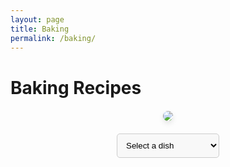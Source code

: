 ```yaml
---
layout: page
title: Baking
permalink: /baking/
---
```


# Baking Recipes

<div style="text-align: center; margin-top: 20px;">
    <img src="{{ site.baseurl }}/images/sweet_treats.png" style="max-width: 100%; border-radius: 15px; box-shadow: 0px 4px 8px rgba(0, 0, 0, 0.1);">
</div>

<div style="text-align: center; margin-top: 20px;">
    <select id="baking-menu" style="padding: 10px; border-radius: 5px; border: 1px solid #ccc; background-color: #f8f8f8;" onchange="location = this.value;">
        <option value="">Select a dish</option>
        <option value="{{ site.baseurl }}/baking/choco_chip_cookies">Choco Chip Cookies</option>
        <option value="{{ site.baseurl }}/baking/vanilla_layer_cakes">Vanilla Layer Cake</option>
        <option value="{{ site.baseurl }}/baking/sugar_cookies">Sugar Cookies</option>
        <option value="{{ site.baseurl }}/baking/lava_cakes">Lava Cake</option>
        <option value="{{ site.baseurl }}/baking/vanilla_cupcakes">Vanilla Cupcakes</option>
        <option value="{{ site.baseurl }}/baking/eclairs">Eclairs</option>
        <option value="javascript:randomPage()">Wildcard</option>
    </select>
</div>

<script>
    function randomPage() {
        var pages = [
            "{{ site.baseurl }}/baking/choco_chip_cookies",
            "{{ site.baseurl }}/baking/vanilla_layer_cakes",
            "{{ site.baseurl }}/baking/sugar_cookies",
            "{{ site.baseurl }}/baking/lava_cakes",
            "{{ site.baseurl }}/baking/vanilla_cupcakes",
            "{{ site.baseurl }}/baking/eclairs"
        ];
        var randomIndex = Math.floor(Math.random() * pages.length);
        location.href = pages[randomIndex];
    }
</script>
